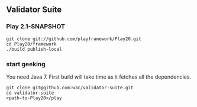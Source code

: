 Validator Suite
---------------

### Play 2.1-SNAPSHOT

```
git clone git://github.com/playframework/Play20.git
cd Play20/framework
./build publish-local
```

### start geeking

You need Java 7. First build will take time as it fetches all the dependencies.

```
git clone git@github.com:w3c/validator-suite.git
cd validator-suite
<path-to-Play20>/play
```